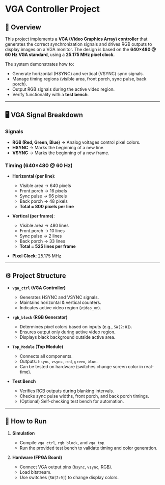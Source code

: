 
# VGA Controller Project

## 📖 Overview

This project implements a **VGA (Video Graphics Array) controller** that generates the correct synchronization signals and drives RGB outputs to display images on a VGA monitor. The design is based on the **640×480 @ 60 Hz VGA standard**, using a **25.175 MHz pixel clock**.

The system demonstrates how to:

* Generate horizontal (HSYNC) and vertical (VSYNC) sync signals.
* Manage timing regions (visible area, front porch, sync pulse, back porch).
* Output RGB signals during the active video region.
* Verify functionality with a **test bench**.

---

## 🖥️ VGA Signal Breakdown

### Signals

* **RGB (Red, Green, Blue)** → Analog voltages control pixel colors.
* **HSYNC** → Marks the beginning of a new line.
* **VSYNC** → Marks the beginning of a new frame.

### Timing (640×480 @ 60 Hz)

* **Horizontal (per line)**:

  * Visible area → 640 pixels
  * Front porch → 16 pixels
  * Sync pulse → 96 pixels
  * Back porch → 48 pixels
  * **Total = 800 pixels per line**

* **Vertical (per frame)**:

  * Visible area → 480 lines
  * Front porch → 10 lines
  * Sync pulse → 2 lines
  * Back porch → 33 lines
  * **Total = 525 lines per frame**

* **Pixel Clock**: 25.175 MHz

---

## ⚙️ Project Structure

* **`vga_ctrl` (VGA Controller)**

  * Generates HSYNC and VSYNC signals.
  * Maintains horizontal & vertical counters.
  * Indicates active video region (`video_on`).

* **`rgb_block` (RGB Generator)**

  * Determines pixel colors based on inputs (e.g., `SW[2:0]`).
  * Ensures output only during active video region.
  * Displays black background outside active area.

* **`Top_Module` (Top Module)**

  * Connects all components.
  * Outputs: `hsync`, `vsync`, `red`, `green`, `blue`.
  * Can be tested on hardware (switches change screen color in real-time).

* **Test Bench**

  * Verifies RGB outputs during blanking intervals.
  * Checks sync pulse widths, front porch, and back porch timings.
  * (Optional) Self-checking test bench for automation.

---

## 🚀 How to Run

1. **Simulation**

   * Compile `vga_ctrl`, `rgb_block`, and `vga_top`.
   * Run the provided test bench to validate timing and color generation.

2. **Hardware (FPGA Board)**

   * Connect VGA output pins (`hsync`, `vsync`, RGB).
   * Load bitstream.
   * Use switches (`SW[2:0]`) to change display colors.

